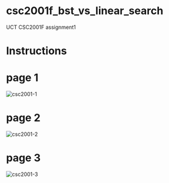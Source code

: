 # csc2001f_bst_vs_linear_search
UCT CSC2001F assignment1

# Instructions

# page 1
![csc2001-1](https://github.com/user-attachments/assets/6ea52619-adcd-43e1-9b24-bf2542152060)

# page 2
![csc2001-2](https://github.com/user-attachments/assets/39b03cea-74ca-40ab-ad9b-3be3bf453585)

# page 3
![csc2001-3](https://github.com/user-attachments/assets/7e6e2614-8eba-4aab-8b01-aab5f9d2bc12)



